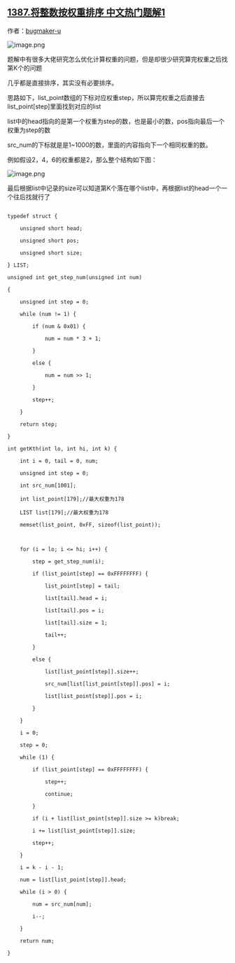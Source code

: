 ## [1387.将整数按权重排序 中文热门题解1](https://leetcode.cn/problems/sort-integers-by-the-power-value/solutions/100000/wu-xu-pai-xu-bian-li-yi-bian-8ms-by-bugmaker-u)

作者：[bugmaker-u](https://leetcode.cn/u/bugmaker-u)


![image.png](https://pic.leetcode-cn.com/79d70c5058c3d61d3d1d1edd333f181828e1f2aed9d77dd6cd2b8bd39ac56b6c-image.png)

题解中有很多大佬研究怎么优化计算权重的问题，但是却很少研究算完权重之后找第K个的问题
几乎都是直接排序，其实没有必要排序。
思路如下，list_point数组的下标对应权重step，所以算完权重之后直接去list_point[step]里面找到对应的list
list中的head指向的是第一个权重为step的数，也是最小的数，pos指向最后一个权重为step的数
src_num的下标就是是1~1000的数，里面的内容指向下一个相同权重的数。
例如假设2，4，6的权重都是2，那么整个结构如下图：




![image.png](https://pic.leetcode-cn.com/337799f5ea2e40545639995d02e18a81ac3abee592aedf4d70aaba8b37440b8d-image.png)



最后根据list中记录的size可以知道第K个落在哪个list中，再根据list的head一个一个往后找就行了

```
typedef struct {
	unsigned short head;
	unsigned short pos;
	unsigned short size;
} LIST;
unsigned int get_step_num(unsigned int num)
{
	unsigned int step = 0;
	while (num != 1) {
		if (num & 0x01) {
			num = num * 3 + 1;
		}
		else {
			num = num >> 1;
		}
		step++;
	}
	return step;
}
int getKth(int lo, int hi, int k) {
	int i = 0, tail = 0, num;
	unsigned int step = 0;
	int src_num[1001];
	int list_point[179];//最大权重为178
	LIST list[179];//最大权重为178
	memset(list_point, 0xFF, sizeof(list_point));

	for (i = lo; i <= hi; i++) {
		step = get_step_num(i);
		if (list_point[step] == 0xFFFFFFFF) {
			list_point[step] = tail;
			list[tail].head = i;
			list[tail].pos = i;
			list[tail].size = 1;
			tail++;
		}
		else {
			list[list_point[step]].size++;
			src_num[list[list_point[step]].pos] = i;
			list[list_point[step]].pos = i;
		}
	}
	i = 0;
	step = 0;
	while (1) {
		if (list_point[step] == 0xFFFFFFFF) {
			step++;
			continue;
		}
		if (i + list[list_point[step]].size >= k)break;
		i += list[list_point[step]].size;
		step++;
	}
	i = k - i - 1;
	num = list[list_point[step]].head;
	while (i > 0) {
		num = src_num[num];
		i--;
	}
	return num;
}
```
